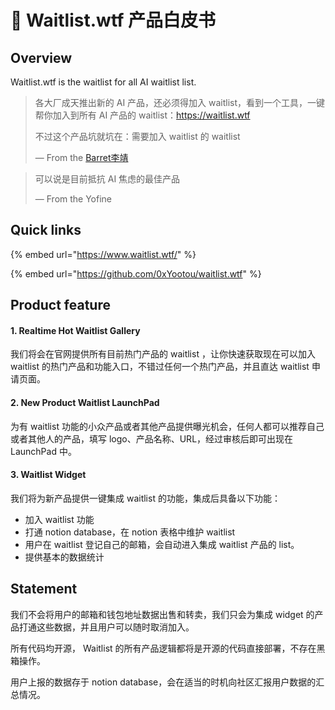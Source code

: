 # 👋 Waitlist.wtf 产品白皮书

## Overview

Waitlist.wtf is the waitlist for all AI waitlist list.

> 各大厂成天推出新的 AI 产品，还必须得加入 waitlist，看到一个工具，一键帮你加入到所有 AI 产品的 waitlist：https://waitlist.wtf
>
> 不过这个产品坑就坑在：需要加入 waitlist 的 waitlist
>
> — From the [Barret李靖](https://twitter.com/Barret\_China)

> 可以说是目前抵抗 AI 焦虑的最佳产品
>
> — From the Yofine

## Quick links

{% embed url="https://www.waitlist.wtf/" %}

{% embed url="https://github.com/0xYootou/waitlist.wtf" %}

## Product feature

#### 1. Realtime Hot Waitlist Gallery

我们将会在官网提供所有目前热门产品的 waitlist ，让你快速获取现在可以加入 waitlist 的热门产品和功能入口，不错过任何一个热门产品，并且直达 waitlist 申请页面。

#### 2. New Product Waitlist LaunchPad

为有 waitlist 功能的小众产品或者其他产品提供曝光机会，任何人都可以推荐自己或者其他人的产品，填写 logo、产品名称、URL，经过审核后即可出现在 LaunchPad 中。

#### 3. Waitlist Widget

我们将为新产品提供一键集成 waitlist 的功能，集成后具备以下功能：

* 加入 waitlist 功能
* 打通 notion database，在 notion 表格中维护 waitlist
* 用户在 waitlist 登记自己的邮箱，会自动进入集成 waitlist 产品的 list。
* 提供基本的数据统计

## Statement

我们不会将用户的邮箱和钱包地址数据出售和转卖，我们只会为集成 widget 的产品打通这些数据，并且用户可以随时取消加入。

所有代码均开源， Waitlist 的所有产品逻辑都将是开源的代码直接部署，不存在黑箱操作。

用户上报的数据存于 notion database，会在适当的时机向社区汇报用户数据的汇总情况。
